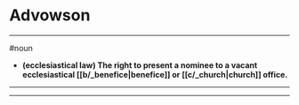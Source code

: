 # Advowson
---
#noun
- **(ecclesiastical law) The right to present a nominee to a vacant ecclesiastical [[b/_benefice|benefice]] or [[c/_church|church]] office.**
---
---

